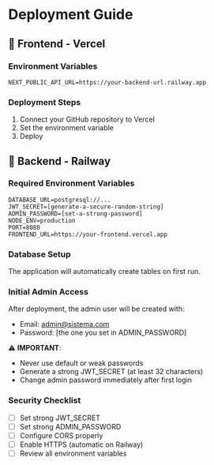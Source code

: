 # Deployment Guide

## 🚀 Frontend - Vercel

### Environment Variables
```
NEXT_PUBLIC_API_URL=https://your-backend-url.railway.app
```

### Deployment Steps
1. Connect your GitHub repository to Vercel
2. Set the environment variable
3. Deploy

## 🚀 Backend - Railway

### Required Environment Variables
```
DATABASE_URL=postgresql://...
JWT_SECRET=[generate-a-secure-random-string]
ADMIN_PASSWORD=[set-a-strong-password]
NODE_ENV=production
PORT=8080
FRONTEND_URL=https://your-frontend.vercel.app
```

### Database Setup
The application will automatically create tables on first run.

### Initial Admin Access
After deployment, the admin user will be created with:
- Email: admin@sistema.com
- Password: [the one you set in ADMIN_PASSWORD]

⚠️ **IMPORTANT**: 
- Never use default or weak passwords
- Generate a strong JWT_SECRET (at least 32 characters)
- Change admin password immediately after first login

### Security Checklist
- [ ] Set strong JWT_SECRET
- [ ] Set strong ADMIN_PASSWORD
- [ ] Configure CORS properly
- [ ] Enable HTTPS (automatic on Railway)
- [ ] Review all environment variables